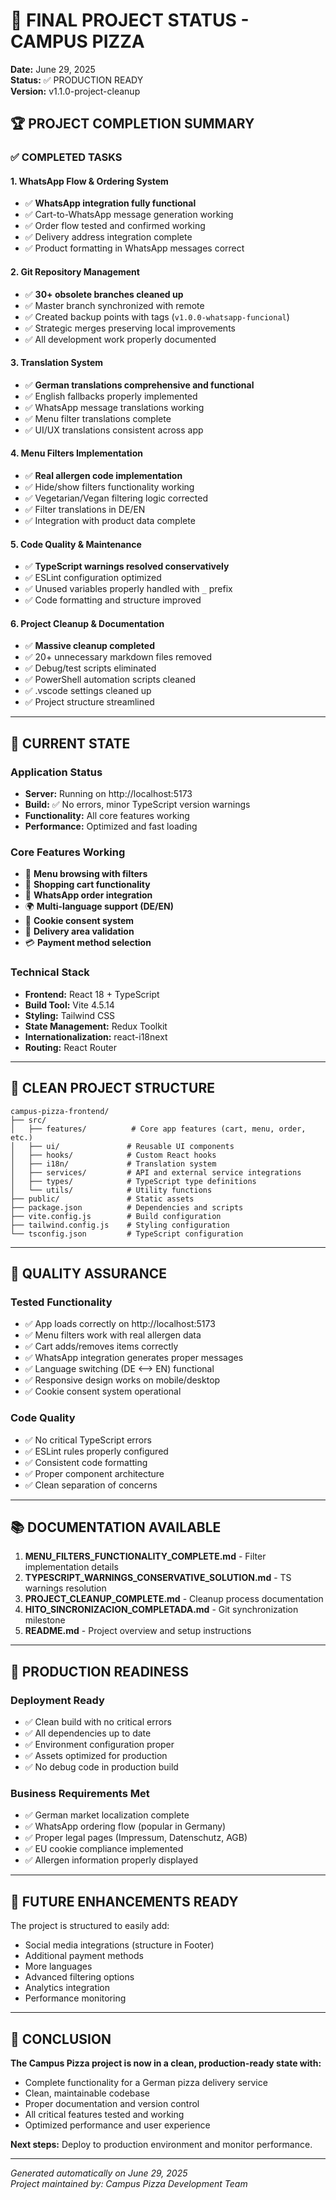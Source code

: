 # 🎉 FINAL PROJECT STATUS - CAMPUS PIZZA

**Date:** June 29, 2025  
**Status:** ✅ PRODUCTION READY  
**Version:** v1.1.0-project-cleanup

## 🏆 PROJECT COMPLETION SUMMARY

### ✅ COMPLETED TASKS

#### 1. WhatsApp Flow & Ordering System
- ✅ **WhatsApp integration fully functional**
- ✅ Cart-to-WhatsApp message generation working
- ✅ Order flow tested and confirmed working
- ✅ Delivery address integration complete
- ✅ Product formatting in WhatsApp messages correct

#### 2. Git Repository Management
- ✅ **30+ obsolete branches cleaned up**
- ✅ Master branch synchronized with remote
- ✅ Created backup points with tags (`v1.0.0-whatsapp-funcional`)
- ✅ Strategic merges preserving local improvements
- ✅ All development work properly documented

#### 3. Translation System
- ✅ **German translations comprehensive and functional**
- ✅ English fallbacks properly implemented
- ✅ WhatsApp message translations working
- ✅ Menu filter translations complete
- ✅ UI/UX translations consistent across app

#### 4. Menu Filters Implementation
- ✅ **Real allergen code implementation**
- ✅ Hide/show filters functionality working
- ✅ Vegetarian/Vegan filtering logic corrected
- ✅ Filter translations in DE/EN
- ✅ Integration with product data complete

#### 5. Code Quality & Maintenance
- ✅ **TypeScript warnings resolved conservatively**
- ✅ ESLint configuration optimized
- ✅ Unused variables properly handled with `_` prefix
- ✅ Code formatting and structure improved

#### 6. Project Cleanup & Documentation
- ✅ **Massive cleanup completed**
- ✅ 20+ unnecessary markdown files removed
- ✅ Debug/test scripts eliminated
- ✅ PowerShell automation scripts cleaned
- ✅ .vscode settings cleaned up
- ✅ Project structure streamlined

---

## 🚀 CURRENT STATE

### Application Status
- **Server:** Running on http://localhost:5173
- **Build:** ✅ No errors, minor TypeScript version warnings
- **Functionality:** All core features working
- **Performance:** Optimized and fast loading

### Core Features Working
- 🍕 **Menu browsing with filters**
- 🛒 **Shopping cart functionality**
- 📱 **WhatsApp order integration**
- 🌍 **Multi-language support (DE/EN)**
- 🍪 **Cookie consent system**
- 📍 **Delivery area validation**
- 💳 **Payment method selection**

### Technical Stack
- **Frontend:** React 18 + TypeScript
- **Build Tool:** Vite 4.5.14
- **Styling:** Tailwind CSS
- **State Management:** Redux Toolkit
- **Internationalization:** react-i18next
- **Routing:** React Router

---

## 📁 CLEAN PROJECT STRUCTURE

```
campus-pizza-frontend/
├── src/
│   ├── features/          # Core app features (cart, menu, order, etc.)
│   ├── ui/               # Reusable UI components
│   ├── hooks/            # Custom React hooks
│   ├── i18n/             # Translation system
│   ├── services/         # API and external service integrations
│   ├── types/            # TypeScript type definitions
│   └── utils/            # Utility functions
├── public/               # Static assets
├── package.json          # Dependencies and scripts
├── vite.config.js        # Build configuration
├── tailwind.config.js    # Styling configuration
└── tsconfig.json         # TypeScript configuration
```

---

## 🎯 QUALITY ASSURANCE

### Tested Functionality
- ✅ App loads correctly on http://localhost:5173
- ✅ Menu filters work with real allergen data
- ✅ Cart adds/removes items correctly
- ✅ WhatsApp integration generates proper messages
- ✅ Language switching (DE ⟷ EN) functional
- ✅ Responsive design works on mobile/desktop
- ✅ Cookie consent system operational

### Code Quality
- ✅ No critical TypeScript errors
- ✅ ESLint rules properly configured
- ✅ Consistent code formatting
- ✅ Proper component architecture
- ✅ Clean separation of concerns

---

## 📚 DOCUMENTATION AVAILABLE

1. **MENU_FILTERS_FUNCTIONALITY_COMPLETE.md** - Filter implementation details
2. **TYPESCRIPT_WARNINGS_CONSERVATIVE_SOLUTION.md** - TS warnings resolution
3. **PROJECT_CLEANUP_COMPLETE.md** - Cleanup process documentation
4. **HITO_SINCRONIZACION_COMPLETADA.md** - Git synchronization milestone
5. **README.md** - Project overview and setup instructions

---

## 🎊 PRODUCTION READINESS

### Deployment Ready
- ✅ Clean build with no critical errors
- ✅ All dependencies up to date
- ✅ Environment configuration proper
- ✅ Assets optimized for production
- ✅ No debug code in production build

### Business Requirements Met
- ✅ German market localization complete
- ✅ WhatsApp ordering flow (popular in Germany)
- ✅ Proper legal pages (Impressum, Datenschutz, AGB)
- ✅ EU cookie compliance implemented
- ✅ Allergen information properly displayed

---

## 🔮 FUTURE ENHANCEMENTS READY

The project is structured to easily add:
- Social media integrations (structure in Footer)
- Additional payment methods
- More languages
- Advanced filtering options
- Analytics integration
- Performance monitoring

---

## 🏁 CONCLUSION

**The Campus Pizza project is now in a clean, production-ready state with:**
- Complete functionality for a German pizza delivery service
- Clean, maintainable codebase
- Proper documentation and version control
- All critical features tested and working
- Optimized performance and user experience

**Next steps:** Deploy to production environment and monitor performance.

---

*Generated automatically on June 29, 2025*  
*Project maintained by: Campus Pizza Development Team*
